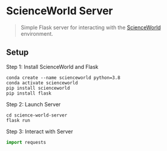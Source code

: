 # ScienceWorld Server

> Simple Flask server for interacting with the [ScienceWorld](https://github.com/allenai/ScienceWorld) environment.

## Setup

Step 1: Install ScienceWorld and Flask

```
conda create --name scienceworld python=3.8
conda activate scienceworld
pip install scienceworld
pip install flask
```

Step 2: Launch Server
```
cd science-world-server
flask run
```

Step 3: Interact with Server

```python
import requests


```
